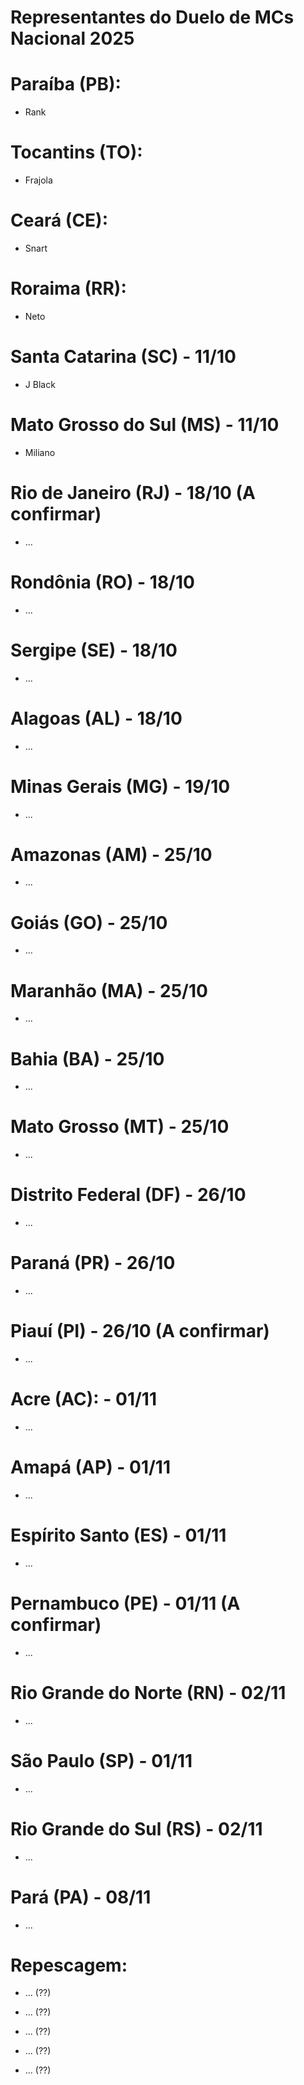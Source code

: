 # Representantes do Duelo de MCs Nacional 2025


# Paraíba (PB):

- Rank


# Tocantins (TO):

- Frajola


# Ceará (CE):

- Snart


# Roraima (RR):

- Neto


# Santa Catarina (SC) - 11/10

- J Black


# Mato Grosso do Sul (MS) - 11/10

- Miliano


# Rio de Janeiro (RJ) - 18/10 (A confirmar)

- ...


# Rondônia (RO) - 18/10

- ...


# Sergipe (SE) - 18/10

- ...


# Alagoas (AL) - 18/10

- ...


# Minas Gerais (MG) - 19/10

- ...


# Amazonas (AM) - 25/10

- ...


# Goiás (GO) - 25/10

- ...


# Maranhão (MA) - 25/10

- ...


# Bahia (BA) - 25/10

- ...


# Mato Grosso (MT) - 25/10

- ...


# Distrito Federal (DF) - 26/10

- ...


# Paraná (PR) - 26/10

- ...


# Piauí (PI) - 26/10 (A confirmar)

- ...


# Acre (AC): - 01/11

- ...


# Amapá (AP) - 01/11

- ...


# Espírito Santo (ES) - 01/11

- ...


# Pernambuco (PE) - 01/11 (A confirmar)

- ...


# Rio Grande do Norte (RN) - 02/11

- ...


# São Paulo (SP) - 01/11

- ...


# Rio Grande do Sul (RS) - 02/11

- ...


# Pará (PA) - 08/11

- ...


# Repescagem:

- ... (??)

- ... (??)

- ... (??)

- ... (??)

- ... (??)